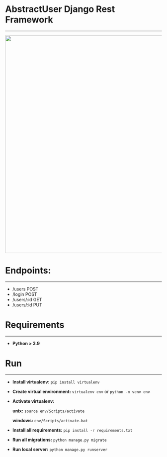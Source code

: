 # **AbstractUser Django Rest Framework**
***

<img src="https://user-images.githubusercontent.com/55922843/158596901-72a32558-88bc-4534-b1ad-5930a7f4e85b.png" data-canonical-src="https://gyazo.com/eb5c5741b6a9a16c692170a41a49c858.png" width="800" height="700" />

# Endpoints:
***
- /users POST
- /login POST
- /users/:id GET
- /users/:id PUT
# Requirements
***
- **Python > 3.9**

# Run
***
- **Install virtualenv:** `pip install virtualenv`

- **Create virtual environment:** `virtualenv env` or `python -m venv env`

- **Activate virtualenv:**

    **unix:** `source env/Scripts/activate`
  
    **windows:** `env/Scripts/activate.bat`

- **Install all requirements:** `pip install -r requirements.txt`

- **Run all migrations:** `python manage.py migrate`
  
- **Run local server:** `python manage.py runserver`
